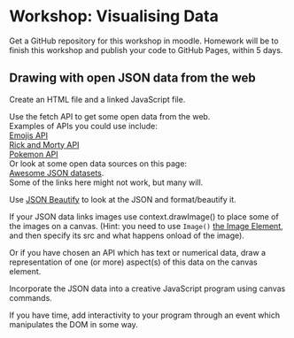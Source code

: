 # Workshop: Visualising Data

Get a GitHub repository for this workshop in moodle. Homework will be to finish this workshop and publish your code to GitHub Pages, within 5 days.  

## Drawing with open JSON data from the web

Create an HTML file and a linked JavaScript file.  

Use the fetch API to get some open data from the web.  
Examples of APIs you could use include:  
[Emojis API](https://api.github.com/emojis)  
[Rick and Morty API](https://rickandmortyapi.com/)  
[Pokemon API](https://pokeapi.co/)  
Or look at some open data sources on this page:  
[Awesome JSON datasets](https://github.com/jdorfman/awesome-json-datasets).  
Some of the links here might not work, but many will.  

Use [JSON Beautify](https://jsonbeautify.com/) to look at the JSON and format/beautify it.  

If your JSON data links images use context.drawImage() to place some of the images on a canvas. (Hint: you need to use `Image()` [the Image Element](https://developer.mozilla.org/en-US/docs/Web/API/HTMLImageElement/Image), and then specify its src and what happens onload of the image).  

Or if you have chosen an API which has text or numerical data, draw a representation of one (or more) aspect(s) of this data on the canvas element.  

Incorporate the JSON data into a creative JavaScript program using canvas commands.

If you have time, add interactivity to your program through an event which manipulates the DOM in some way.  
